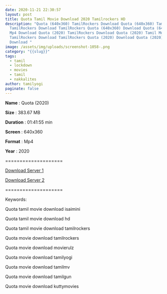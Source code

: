 ```yaml
---
date: 2020-11-21 22:30:57
layout: post
title: Quota Tamil Movie Download 2020 Tamilrockers HD
description: "Quota (640x360) TamilRockers Download Quota (640x360) Tamil Movie
  TamilRockers Download TamilRockers Quota (640x360) Download Quota (640x360)
  Mp4 Download Quota (2020) TamilRockers Download Quota (2020) Tamil Movie
  TamilRockers Download TamilRockers Quota (2020) Download Quota (2020) Mp4
  Download "
image: /assets/img/uploads/screenshot-1058-.png
category: "{{slug}}"
tags:
  - tamil
  - lockdown
  - movies
  - tamil
  - nakkalites
author: tamilyogi
paginate: false
---
```

**Name**	:	Quota (2020)

**Size**	        :	383.67 MB 

**Duration**	:	01:41:55 min 

**Screen**	:	640x360 

**Format**	:	Mp4

**Year**         :        2020

\====================

[Download Server 1](http://b5.wetransfer.vip/files/Quota%20(2020).mp4)

[Download Server 2](http://b5.wetransfer.vip/files/Quota%20(2020).mp4)

[](http://b5.wetransfer.vip/files/Quota%20(2020).mp4)====================

Keywords:

Quota tamil movie download isaimini

Quota tamil movie download hd

Quota tamil movie download tamilrockers

Quota movie download tamilrockers

Quota movie download movierulz

Quota movie download tamilyogi

Quota movie download tamilmv

Quota movie download tamilgun

Quota movie download kuttymovies